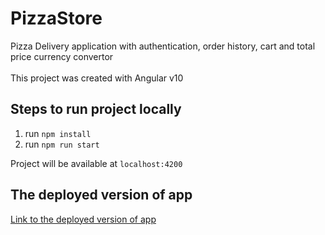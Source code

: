# PizzaStore

Pizza Delivery application with authentication, order history, cart and total price currency convertor\
\
This project was created with Angular v10

## Steps to run project locally
1. run `npm install`
2. run `npm run start`

Project will be available at `localhost:4200`

## The deployed version of app
[Link to the deployed version of app](https://pizza-store-c5796.web.app/)
